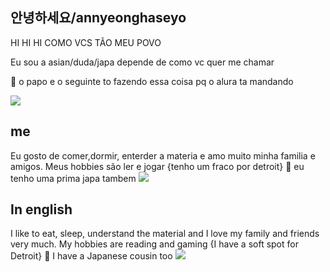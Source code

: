 ## 안녕하세요/annyeonghaseyo
HI HI HI COMO VCS TÃO MEU POVO

Eu sou a asian/duda/japa depende de como vc quer me chamar

 🍣  o papo e o seguinte to fazendo essa coisa pq o alura ta mandando 

![](https://media.tenor.com/YvbCbjqFy7oAAAAM/omg-wtf.gif)


## me
Eu gosto de comer,dormir, enterder a materia e amo muito minha familia e amigos.
Meus hobbies são ler e jogar {tenho um fraco por detroit}
👯 eu tenho uma prima japa tambem 
![](https://media.tenor.com/ofCradogs4cAAAAM/pedro-pascal-zaddy.gif)

## In english 
I like to eat, sleep, understand the material and I love my family and friends very much.
My hobbies are reading and gaming {I have a soft spot for Detroit}
👯 I have a Japanese cousin too
![](https://media.tenor.com/d0NVJaKqOAEAAAAM/wink-connor.gif)
